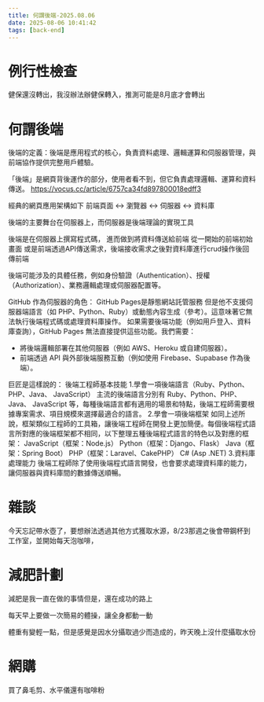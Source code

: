 ```yaml
---
title: 何謂後端-2025.08.06
date: 2025-08-06 10:41:42
tags: [back-end]
---
```


# 例行性檢查

健保還沒轉出，我沒辦法辦健保轉入，推測可能是8月底才會轉出

# 何謂後端

後端的定義：後端是應用程式的核心，負責資料處理、邏輯運算和伺服器管理，與前端協作提供完整用戶體驗。

「後端」是網頁背後運作的部分，使用者看不到，但它負責處理邏輯、運算和資料傳送。
 https://vocus.cc/article/6757ca34fd897800018edff3

經典的網頁應用架構如下
前端頁面 <-> 瀏覽器 <-> 伺服器 <-> 資料庫

後端的主要舞台在伺服器上，而伺服器是後端理論的實現工具

後端是在伺服器上撰寫程式碼，
進而做到將資料傳送給前端
從一開始的前端初始畫面
或是前端透過API傳送需求，後端接收需求之後對資料庫進行crud操作後回傳前端

後端可能涉及的具體任務，例如身份驗證（Authentication）、授權（Authorization）、業務邏輯處理或伺服器配置等。

GitHub 作為伺服器的角色：
GitHub Pages是靜態網站託管服務
但是他不支援伺服器端語言（如 PHP、Python、Ruby）或動態內容生成（參考）。這意味著它無法執行後端程式碼或處理資料庫操作。
如果需要後端功能（例如用戶登入、資料庫查詢），GitHub Pages 無法直接提供這些功能。我們需要：
* 將後端邏輯部署在其他伺服器（例如 AWS、Heroku 或自建伺服器）。
* 前端透過 API 與外部後端服務互動（例如使用 Firebase、Supabase 作為後端）。

巨匠是這樣說的：
後端工程師基本技能
1.學會一項後端語言（Ruby、Python、PHP、Java、 JavaScript）
主流的後端語言分別有 Ruby、Python、PHP、Java、 JavaScript 等，每種後端語言都有適用的場景和特點，後端工程師需要根據專案需求、項目規模來選擇最適合的語言。
2.學會一項後端框架
如同上述所說，框架類似工程師的工具箱，讓後端工程師在開發上更加簡便。每個後端程式語言所對應的後端框架都不相同，以下整理五種後端程式語言的特色以及對應的框架：
JavaScript（框架：Node.js）
Python（框架：Django、Flask）
Java（框架：Spring Boot）
PHP（框架：Laravel、CakePHP）
C# (Asp .NET)
3.資料庫處理能力
後端工程師除了使用後端程式語言開發，也會要求處理資料庫的能力，讓伺服器與資料庫間的數據傳送順暢。

# 雜談

今天忘記帶水壺了，要想辦法透過其他方式獲取水源，8/23那週之後會帶鋼杯到工作室，並開始每天泡咖啡，

# 減肥計劃

減肥是我一直在做的事情但是，還在成功的路上

每天早上要做一次簡易的體操，讓全身都動一動

體重有變輕一點，但是感覺是因水分攝取過少而造成的，昨天晚上沒什麼攝取水份

# 網購

買了鼻毛剪、水平儀還有咖啡粉